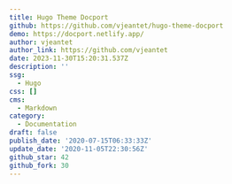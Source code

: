 ```yaml
---
title: Hugo Theme Docport
github: https://github.com/vjeantet/hugo-theme-docport
demo: https://docport.netlify.app/
author: vjeantet
author_link: https://github.com/vjeantet
date: 2023-11-30T15:20:31.537Z
description: ''
ssg:
  - Hugo
css: []
cms:
  - Markdown
category:
  - Documentation
draft: false
publish_date: '2020-07-15T06:33:33Z'
update_date: '2020-11-05T22:30:56Z'
github_star: 42
github_fork: 30
---
```

